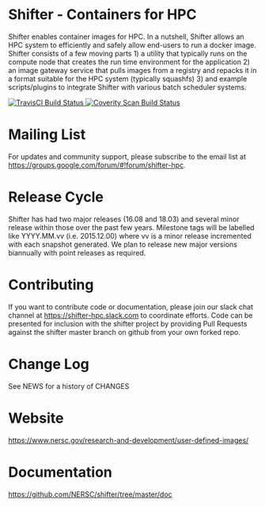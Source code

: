 # Shifter - Containers for HPC

Shifter enables container images for HPC.  In a nutshell, Shifter allows an HPC system to efficiently and safely allow end-users 
to run a docker image.  Shifter consists of a few moving parts 1) a utility that typically runs on the compute node that creates
the run time environment for the application 2) an image gateway service that pulls images from a registry and repacks it in a 
format suitable for the HPC system (typically squashfs) 3) and example scripts/plugins to integrate Shifter with various batch
scheduler systems.

<a href="https://travis-ci.org/NERSC/shifter">
  <img alt="TravisCI Build Status" src="https://travis-ci.org/NERSC/shifter.svg?branch=master" />
</a>
<a href="https://scan.coverity.com/projects/nersc-shifter">
  <img alt="Coverity Scan Build Status" src="https://scan.coverity.com/projects/9990/badge.svg"/>
</a>


# Mailing List

For updates and community support, please subscribe to the email list at https://groups.google.com/forum/#!forum/shifter-hpc.

# Release Cycle

Shifter has had two major releases (16.08 and 18.03) and several minor release within those over the past few years. Milestone tags will be labelled like YYYY.MM.vv (i.e. 2015.12.00) where vv is a minor release incremented with each snapshot generated.  We plan to release new major versions biannually with point releases as required.

# Contributing

If you want to contribute code or documentation, please join our slack chat channel at https://shifter-hpc.slack.com to
coordinate efforts.  Code can be presented for inclusion with the shifter project by providing Pull Requests against the
shifter master branch on github from your own forked repo.

# Change Log

See NEWS for a history of CHANGES

# Website

https://www.nersc.gov/research-and-development/user-defined-images/

# Documentation

https://github.com/NERSC/shifter/tree/master/doc

